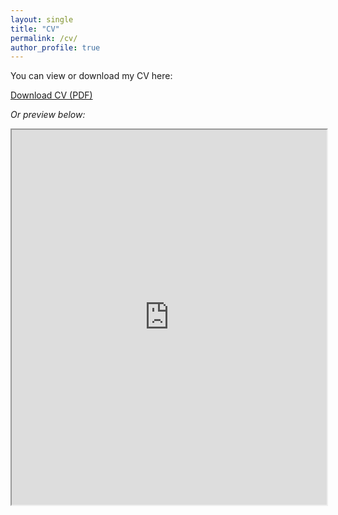 ```yaml
---
layout: single
title: "CV"
permalink: /cv/
author_profile: true
---
```


You can view or download my CV here:

[Download CV (PDF)](https://github.com/mpaulinv/lichess_dashboard/raw/main/cv_MAPV_0625%20(2).pdf)

_Or preview below:_

<iframe src="https://github.com/mpaulinv/lichess_dashboard/raw/main/cv_MAPV_0625%20(2).pdf" width="100%" height="600px"></iframe>
